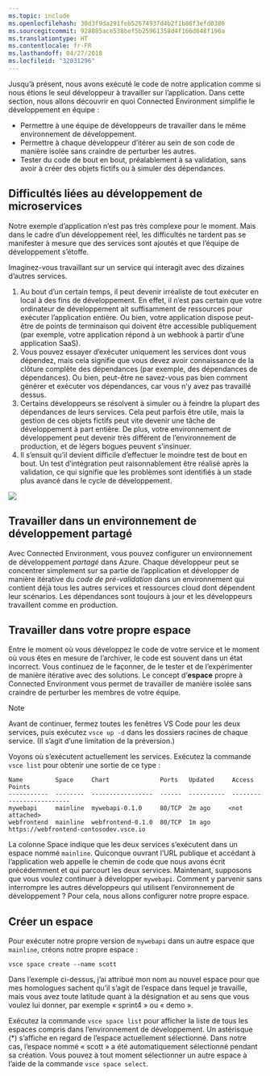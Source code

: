 ```yaml
---
ms.topic: include
ms.openlocfilehash: 30d3f9da291feb52674937d4b2f1b86f3efd0386
ms.sourcegitcommit: 928885ace538bef5b25961358d4f166d648f196a
ms.translationtype: HT
ms.contentlocale: fr-FR
ms.lasthandoff: 04/27/2018
ms.locfileid: "32031296"
---
```

Jusqu’à présent, nous avons exécuté le code de notre application comme si nous étions le seul développeur à travailler sur l’application. Dans cette section, nous allons découvrir en quoi Connected Environment simplifie le développement en équipe :
* Permettre à une équipe de développeurs de travailler dans le même environnement de développement.
* Permettre à chaque développeur d’itérer au sein de son code de manière isolée sans craindre de perturber les autres.
* Tester du code de bout en bout, préalablement à sa validation, sans avoir à créer des objets fictifs ou à simuler des dépendances.

## <a name="challenges-with-developing-microservices"></a>Difficultés liées au développement de microservices
Notre exemple d’application n’est pas très complexe pour le moment. Mais dans le cadre d’un développement réel, les difficultés ne tardent pas se manifester à mesure que des services sont ajoutés et que l’équipe de développement s’étoffe.

Imaginez-vous travaillant sur un service qui interagit avec des dizaines d’autres services.

1. Au bout d’un certain temps, il peut devenir irréaliste de tout exécuter en local à des fins de développement. En effet, il n’est pas certain que votre ordinateur de développement ait suffisamment de ressources pour exécuter l’application entière. Ou bien, votre application dispose peut-être de points de terminaison qui doivent être accessible publiquement (par exemple, votre application répond à un webhook à partir d’une application SaaS).
1. Vous pouvez essayer d’exécuter uniquement les services dont vous dépendez, mais cela signifie que vous devez avoir connaissance de la clôture complète des dépendances (par exemple, des dépendances de dépendances). Ou bien, peut-être ne savez-vous pas bien comment générer et exécuter vos dépendances, car vous n’y avez pas travaillé dessus.
1. Certains développeurs se résolvent à simuler ou à feindre la plupart des dépendances de leurs services. Cela peut parfois être utile, mais la gestion de ces objets fictifs peut vite devenir une tâche de développement à part entière. De plus, votre environnement de développement peut devenir très différent de l’environnement de production, et de légers bogues peuvent s’insinuer.
1. Il s’ensuit qu’il devient difficile d’effectuer le moindre test de bout en bout. Un test d’intégration peut raisonnablement être réalisé après la validation, ce qui signifie que les problèmes sont identifiés à un stade plus avancé dans le cycle de développement.

![](../media/microservices-challenges.png)


## <a name="work-in-a-shared-development-environment"></a>Travailler dans un environnement de développement partagé
Avec Connected Environment, vous pouvez configurer un environnement de développement *partagé* dans Azure. Chaque développeur peut se concentrer simplement sur sa partie de l’application et développer de manière itérative du *code de pré-validation* dans un environnement qui contient déjà tous les autres services et ressources cloud dont dépendent leur scénarios. Les dépendances sont toujours à jour et les développeurs travaillent comme en production.

## <a name="work-in-your-own-space"></a>Travailler dans votre propre espace
Entre le moment où vous développez le code de votre service et le moment où vous êtes en mesure de l’archiver, le code est souvent dans un état incorrect. Vous continuez de le façonner, de le tester et de l’expérimenter de manière itérative avec des solutions. Le concept d’**espace** propre à Connected Environment vous permet de travailler de manière isolée sans craindre de perturber les membres de votre équipe.

> [!Note]
> Avant de continuer, fermez toutes les fenêtres VS Code pour les deux services, puis exécutez `vsce up -d` dans les dossiers racines de chaque service. (Il s’agit d’une limitation de la préversion.)

Voyons où s’exécutent actuellement les services. Exécutez la commande `vsce list` pour obtenir une sortie de ce type :

```
Name         Space     Chart              Ports   Updated     Access Points
-----------  --------  -----------------  ------  ----------  -------------------------
mywebapi     mainline  mywebapi-0.1.0     80/TCP  2m ago     <not attached>
webfrontend  mainline  webfrontend-0.1.0  80/TCP  1m ago     https://webfrontend-contosodev.vsce.io
```

La colonne Space indique que les deux services s’exécutent dans un espace nommé `mainline`. Quiconque ouvrant l’URL publique et accédant à l’application web appelle le chemin de code que nous avons écrit précédemment et qui parcourt les deux services. Maintenant, supposons que vous voulez continuer à développer `mywebapi`. Comment y parvenir sans interrompre les autres développeurs qui utilisent l’environnement de développement ? Pour cela, nous allons configurer notre propre espace.

## <a name="create-a-space"></a>Créer un espace
Pour exécuter notre propre version de `mywebapi` dans un autre espace que `mainline`, créons notre propre espace :
``` 
vsce space create --name scott
```

Dans l’exemple ci-dessus, j’ai attribué mon nom au nouvel espace pour que mes homologues sachent qu’il s’agit de l’espace dans lequel je travaille, mais vous avez toute latitude quant à la désignation et au sens que vous voulez lui donner, par exemple « sprint4 » ou « demo ». 

Exécutez la commande `vsce space list` pour afficher la liste de tous les espaces compris dans l’environnement de développement. Un astérisque (*) s’affiche en regard de l’espace actuellement sélectionné. Dans notre cas, l’espace nommé « scott » a été automatiquement sélectionné pendant sa création. Vous pouvez à tout moment sélectionner un autre espace à l’aide de la commande `vsce space select`.
